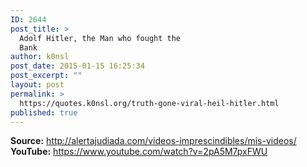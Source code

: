 ```yaml
---
ID: 2644
post_title: >
  Adolf Hitler, the Man who fought the
  Bank
author: k0nsl
post_date: 2015-01-15 16:25:34
post_excerpt: ""
layout: post
permalink: >
  https://quotes.k0nsl.org/truth-gone-viral-heil-hitler.html
published: true
---
```

<strong>Source:</strong> <a href="http://alertajudiada.com/videos-imprescindibles/mis-videos/" target="_blank">http://alertajudiada.com/videos-imprescindibles/mis-videos/</a>
<strong>YouTube:</strong> <a href="https://www.youtube.com/watch?v=2pA5M7pxFWU">https://www.youtube.com/watch?v=2pA5M7pxFWU</a>